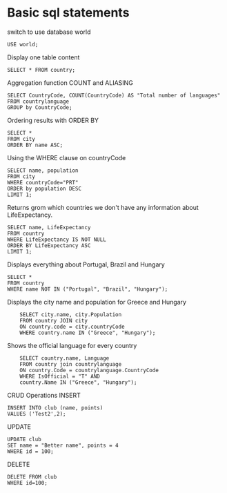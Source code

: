 
# Basic sql statements

switch to use database world
```
USE world;
```

Display one table content
```
SELECT * FROM country;
```

Aggregation function COUNT and ALIASING
```
SELECT CountryCode, COUNT(CountryCode) AS "Total number of languages"
FROM countrylanguage
GROUP by CountryCode;
```

Ordering results with ORDER BY
```
SELECT * 
FROM city
ORDER BY name ASC;
```

Using the WHERE clause on countryCode
```
SELECT name, population 
FROM city
WHERE countryCode="PRT"
ORDER by population DESC
LIMIT 1;
```
Returns grom which countries we don't have any information about LifeExpectancy. 
```
SELECT name, LifeExpectancy 
FROM country
WHERE LifeExpectancy IS NOT NULL
ORDER BY LifeExpectancy ASC
LIMIT 1;
```

Displays everything about Portugal, Brazil and Hungary
```
SELECT *
FROM country
WHERE name NOT IN ("Portugal", "Brazil", "Hungary");
```

Displays the city name and population for Greece and Hungary
```
    SELECT city.name, city.Population
    FROM country JOIN city
    ON country.code = city.countryCode
    WHERE country.name IN ("Greece", "Hungary");
```
Shows the official language for every country
```
    SELECT country.name, Language
    FROM country join countrylanguage
    ON country.Code = countrylanguage.CountryCode
    WHERE IsOfficial = "T" AND
    country.Name IN ("Greece", "Hungary");
```

CRUD Operations
INSERT
```
INSERT INTO club (name, points) 
VALUES ('Test2',2);
```

UPDATE
```
UPDATE club
SET name = "Better name", points = 4
WHERE id = 100; 
```

DELETE
```
DELETE FROM club 
WHERE id=100;
```



